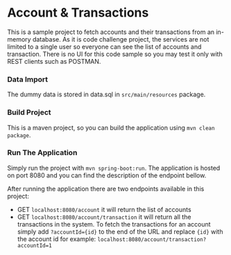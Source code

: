 # Account & Transactions
This is a sample project to fetch accounts and their transactions from an in-memory database. As it is code challenge
project, the services are not limited to a single user so everyone can see the list of accounts and transaction. 
There is no UI for this code sample so you may test it only with REST clients such as POSTMAN.

### Data Import
The dummy data is stored in data.sql in `src/main/resources` package.

### Build Project
This is a maven project, so you can build the application using `mvn clean package`.

### Run The Application
Simply run the project with `mvn spring-boot:run`.
The application is hosted on port 8080 and you can find the description of the endpoint bellow.

After running the application there are two endpoints available in this project:
* GET `localhost:8080/account` it will return the list of accounts 
* GET `localhost:8080/account/transaction` it will return all the transactions in the system. To fetch the transactions 
for an account simply add `?accountId={id}` to the end of the URL and replace `{id}` with the account id for example: 
`localhost:8080/account/transaction?accountId=1`
